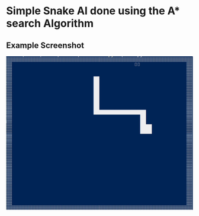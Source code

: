 # Simple Snake AI done using the A* search Algorithm


## Example Screenshot
![Example Screenshot](./snake_example.jpg)
